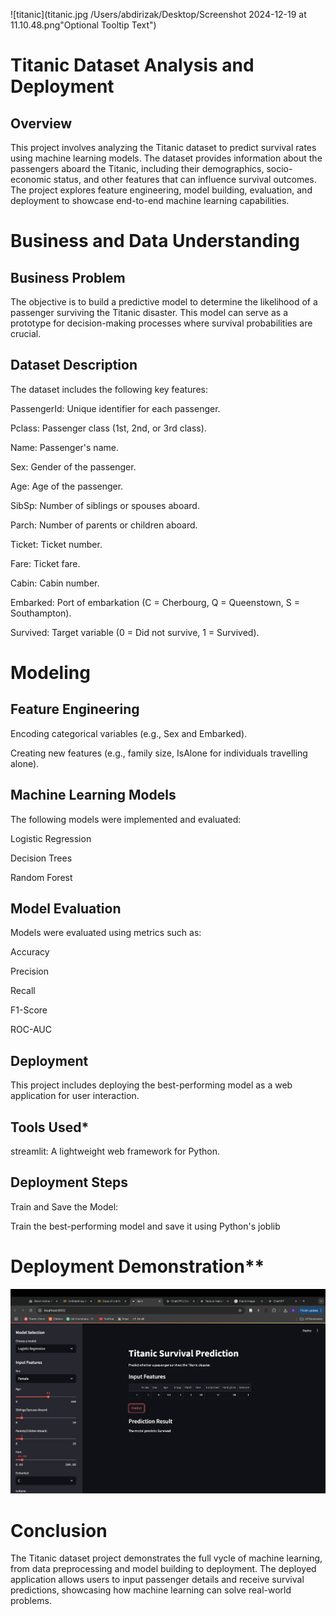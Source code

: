 ![titanic](titanic.jpg /Users/abdirizak/Desktop/Screenshot 2024-12-19 at 11.10.48.png"Optional Tooltip Text")


# Titanic Dataset Analysis and Deployment
## Overview

This project involves analyzing the Titanic dataset to predict survival rates using machine learning models. The dataset provides information about the passengers aboard the Titanic, including their demographics, socio-economic status, and other features that can influence survival outcomes. The project explores feature engineering, model building, evaluation, and deployment to showcase end-to-end machine learning capabilities.

# Business and Data Understanding
## Business Problem
The objective is to build a predictive model to determine the likelihood of a passenger surviving the Titanic disaster. This model can serve as a prototype for decision-making processes where survival probabilities are crucial.

## Dataset Description
The dataset includes the following key features:

PassengerId: Unique identifier for each passenger.

Pclass: Passenger class (1st, 2nd, or 3rd class).

Name: Passenger's name.

Sex: Gender of the passenger.

Age: Age of the passenger.

SibSp: Number of siblings or spouses aboard.

Parch: Number of parents or children aboard.

Ticket: Ticket number.

Fare: Ticket fare.

Cabin: Cabin number.

Embarked: Port of embarkation (C = Cherbourg, Q = Queenstown, S = Southampton).

Survived: Target variable (0 = Did not survive, 1 = Survived).

# Modeling
## Feature Engineering
Encoding categorical variables (e.g., Sex and Embarked).

Creating new features (e.g., family size, IsAlone for individuals travelling alone).

## Machine Learning Models
The following models were implemented and evaluated:

Logistic Regression

Decision Trees

Random Forest

## Model Evaluation
Models were evaluated using metrics such as:

Accuracy

Precision

Recall

F1-Score

ROC-AUC

## Deployment
This project includes deploying the best-performing model as a web application for user interaction.

## Tools Used*
streamlit: A lightweight web framework for Python.

## Deployment Steps
Train and Save the Model:

Train the best-performing model and save it using Python's joblib

# Deployment Demonstration**
![Deployment](image.png "Optional Tooltip Text")



# Conclusion
The Titanic dataset project demonstrates the full vycle of machine learning, from data preprocessing and model building to deployment. The deployed application allows users to input passenger details and receive survival predictions, showcasing how machine learning can solve real-world problems.

